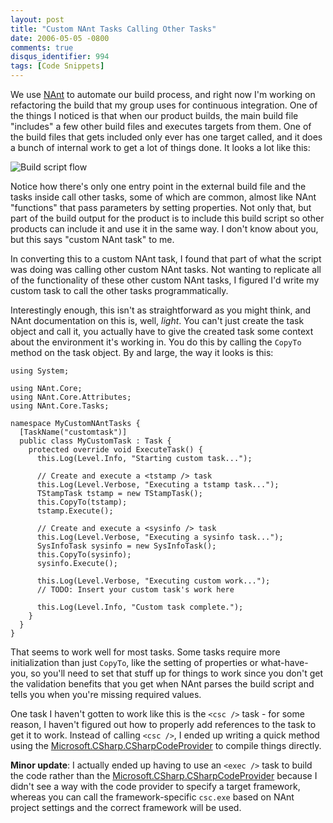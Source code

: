 ```yaml
---
layout: post
title: "Custom NAnt Tasks Calling Other Tasks"
date: 2006-05-05 -0800
comments: true
disqus_identifier: 994
tags: [Code Snippets]
---
```

We use [NAnt](http://nant.sourceforge.net/) to automate our build
process, and right now I'm working on refactoring the build that my
group uses for continuous integration. One of the things I noticed is
that when our product builds, the main build file "includes" a few other
build files and executes targets from them. One of the build files that
gets included only ever has one target called, and it does a bunch of
internal work to get a lot of things done. It looks a lot like this:
 
 ![Build script
flow](https://hyqi8g.dm1.livefilestore.com/y2pHRfn7OS3Ng9ugbmmUUvu4lH-GeqtDhcYfZz6XHA06w5n-wwztnAULLzgBiVlAQ3bUogjQFDbOIgl6glq7Ni8D8UqdsAdKqdjLk_Z8Zvjmf0/20060505nantflow.gif?psid=1)
 
 Notice how there's only one entry point in the external build file and
the tasks inside call other tasks, some of which are common, almost like
NAnt "functions" that pass parameters by setting properties. Not only
that, but part of the build output for the product is to include this
build script so other products can include it and use it in the same
way. I don't know about you, but this says "custom NAnt task" to me.
 
 In converting this to a custom NAnt task, I found that part of what the
script was doing was calling other custom NAnt tasks. Not wanting to
replicate all of the functionality of these other custom NAnt tasks, I
figured I'd write my custom task to call the other tasks
programmatically.
 
 Interestingly enough, this isn't as straightforward as you might think,
and NAnt documentation on this is, well, *light*. You can't just create
the task object and call it, you actually have to give the created task
some context about the environment it's working in. You do this by
calling the `CopyTo` method on the task object. By and large, the way it
looks is this:
 
    using System;

    using NAnt.Core;
    using NAnt.Core.Attributes;
    using NAnt.Core.Tasks;

    namespace MyCustomNAntTasks {
      [TaskName("customtask")]
      public class MyCustomTask : Task {
        protected override void ExecuteTask() {
          this.Log(Level.Info, "Starting custom task...");
          
          // Create and execute a <tstamp /> task
          this.Log(Level.Verbose, "Executing a tstamp task...");
          TStampTask tstamp = new TStampTask();
          this.CopyTo(tstamp);
          tstamp.Execute();

          // Create and execute a <sysinfo /> task
          this.Log(Level.Verbose, "Executing a sysinfo task...");
          SysInfoTask sysinfo = new SysInfoTask();
          this.CopyTo(sysinfo);
          sysinfo.Execute();
          
          this.Log(Level.Verbose, "Executing custom work...");
          // TODO: Insert your custom task's work here
          
          this.Log(Level.Info, "Custom task complete.");
        }
      }
    }


 That seems to work well for most tasks. Some tasks require more
initialization than just `CopyTo`, like the setting of properties or
what-have-you, so you'll need to set that stuff up for things to work
since you don't get the validation benefits that you get when NAnt
parses the build script and tells you when you're missing required
values.
 
 One task I haven't gotten to work like this is the `<csc />` task - for
some reason, I haven't figured out how to properly add references to the
task to get it to work. Instead of calling `<csc />`, I ended up writing
a quick method using the
[Microsoft.CSharp.CSharpCodeProvider](http://msdn2.microsoft.com/en-US/library/microsoft.csharp.csharpcodeprovider.aspx)
to compile things directly.
 
 **Minor update**: I actually ended up having to use an `<exec />` task
to build the code rather than the
[Microsoft.CSharp.CSharpCodeProvider](http://msdn2.microsoft.com/en-US/library/microsoft.csharp.csharpcodeprovider.aspx)
because I didn't see a way with the code provider to specify a target
framework, whereas you can call the framework-specific `csc.exe` based
on NAnt project settings and the correct framework will be used.
